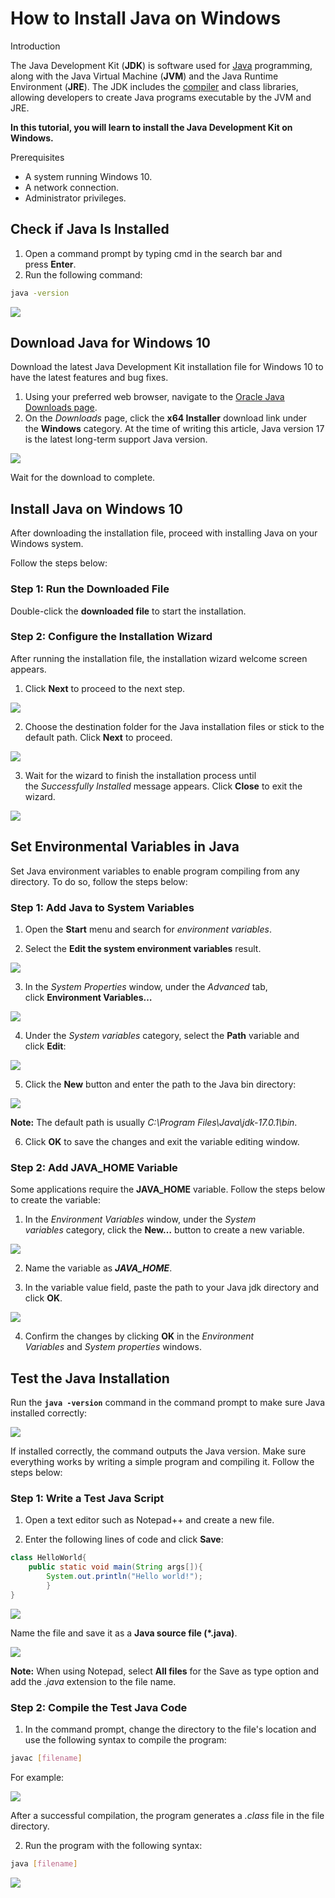 # How to Install Java on Windows

Introduction

The Java Development Kit (**JDK**) is software used for [Java](https://phoenixnap.com/glossary/java-definition) programming, along with the Java Virtual Machine (**JVM**) and the Java Runtime Environment (**JRE**). The JDK includes the [compiler](https://phoenixnap.com/glossary/what-is-a-compiler) and class libraries, allowing developers to create Java programs executable by the JVM and JRE.

**In this tutorial, you will learn to install the Java Development Kit on Windows.**

Prerequisites

- A system running Windows 10.
- A network connection.
- Administrator privileges.

## Check if Java Is Installed

1. Open a command prompt by typing cmd in the search bar and press **Enter**.
2. Run the following command:

```bash
java -version
```

![](C:\Users\ugur.coruh\AppData\Roaming\marktext\images\2023-10-27-19-42-00-image.png)

## Download Java for Windows 10

Download the latest Java Development Kit installation file for Windows 10 to have the latest features and bug fixes.

1. Using your preferred web browser, navigate to the [Oracle Java Downloads page](https://www.oracle.com/java/technologies/downloads/#jdk17-windows).
2. On the *Downloads* page, click the **x64 Installer** download link under the **Windows** category. At the time of writing this article, Java version 17 is the latest long-term support Java version.

![](C:\Users\ugur.coruh\AppData\Roaming\marktext\images\2023-10-27-19-42-50-image.png)

Wait for the download to complete.

## Install Java on Windows 10

After downloading the installation file, proceed with installing Java on your Windows system.

Follow the steps below:

### Step 1: Run the Downloaded File

Double-click the **downloaded file** to start the installation.

### Step 2: Configure the Installation Wizard

After running the installation file, the installation wizard welcome screen appears.

1. Click **Next** to proceed to the next step.

![](C:\Users\ugur.coruh\AppData\Roaming\marktext\images\2023-10-27-19-45-34-image.png)

2. Choose the destination folder for the Java installation files or stick to the default path. Click **Next** to proceed.

![](C:\Users\ugur.coruh\AppData\Roaming\marktext\images\2023-10-27-19-45-55-image.png)

3. Wait for the wizard to finish the installation process until the *Successfully Installed* message appears. Click **Close** to exit the wizard.

![](C:\Users\ugur.coruh\AppData\Roaming\marktext\images\2023-10-27-19-46-21-image.png)

## Set Environmental Variables in Java

Set Java environment variables to enable program compiling from any directory. To do so, follow the steps below:

### Step 1: Add Java to System Variables

1. Open the **Start** menu and search for *environment variables*.

2. Select the **Edit the system environment variables** result.

![](C:\Users\ugur.coruh\AppData\Roaming\marktext\images\2023-10-27-19-47-56-image.png)

3. In the *System Properties* window, under the *Advanced* tab, click **Environment Variables…**

![](C:\Users\ugur.coruh\AppData\Roaming\marktext\images\2023-10-27-19-48-20-image.png)

4. Under the *System variables* category, select the **Path** variable and click **Edit**:

![](C:\Users\ugur.coruh\AppData\Roaming\marktext\images\2023-10-27-19-49-22-image.png)

5. Click the **New** button and enter the path to the Java bin directory:

![](C:\Users\ugur.coruh\AppData\Roaming\marktext\images\2023-10-27-19-49-42-image.png)

**Note:** The default path is usually *C:\Program Files\Java\jdk-17.0.1\bin*.

6. Click **OK** to save the changes and exit the variable editing window.

### Step 2: Add JAVA_HOME Variable

Some applications require the **JAVA_HOME** variable. Follow the steps below to create the variable:

1. In the *Environment Variables* window, under the *System variables* category, click the **New…** button to create a new variable.

![](C:\Users\ugur.coruh\AppData\Roaming\marktext\images\2023-10-27-19-50-27-image.png)

2. Name the variable as ***JAVA_HOME***.

3. In the variable value field, paste the path to your Java jdk directory and click **OK**.

![](C:\Users\ugur.coruh\AppData\Roaming\marktext\images\2023-10-27-19-50-48-image.png)

4. Confirm the changes by clicking **OK** in the *Environment Variables* and *System properties* windows.

## Test the Java Installation

Run the **`java -version`** command in the command prompt to make sure Java installed correctly:

![](C:\Users\ugur.coruh\AppData\Roaming\marktext\images\2023-10-27-19-51-33-image.png)

If installed correctly, the command outputs the Java version. Make sure everything works by writing a simple program and compiling it. Follow the steps below:

### Step 1: Write a Test Java Script

1. Open a text editor such as Notepad++ and create a new file.

2. Enter the following lines of code and click **Save**:

```java
class HelloWorld{
    public static void main(String args[]){
        System.out.println("Hello world!");
        }
}
```

![](C:\Users\ugur.coruh\AppData\Roaming\marktext\images\2023-10-27-19-54-38-image.png)

Name the file and save it as a **Java source file (*.java)**.

![](C:\Users\ugur.coruh\AppData\Roaming\marktext\images\2023-10-27-19-52-38-image.png)

**Note:** When using Notepad, select **All files** for the Save as type option and add the *.java* extension to the file name.

### Step 2: Compile the Test Java Code

1. In the command prompt, change the directory to the file's location and use the following syntax to compile the program:

```bash
javac [filename]
```

For example:

![](C:\Users\ugur.coruh\AppData\Roaming\marktext\images\2023-10-27-19-55-41-image.png)

After a successful compilation, the program generates a *.class* file in the file directory.

2. Run the program with the following syntax:

```bash
java [filename]
```

![](C:\Users\ugur.coruh\AppData\Roaming\marktext\images\2023-10-27-19-56-59-image.png)
